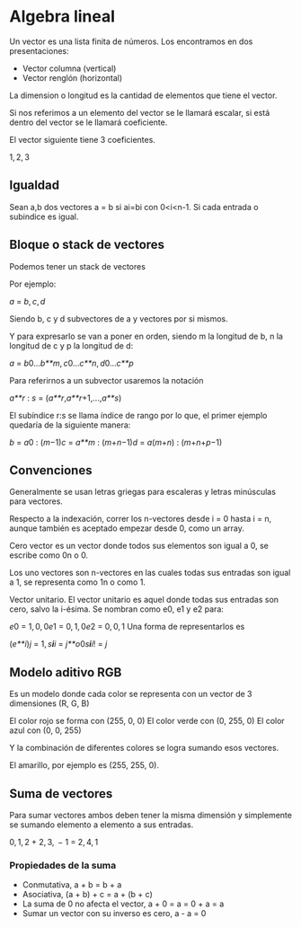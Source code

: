 # Algebra lineal

Un vector es una lista finita de números. Los encontramos en dos
presentaciones:

-   Vector columna (vertical)
-   Vector renglón (horizontal)

La dimension o longitud es la cantidad de elementos que tiene el vector.

Si nos referimos a un elemento del vector se le llamará escalar, si está
dentro del vector se le llamará coeficiente.

El vector siguiente tiene 3 coeficientes.

1, 2, 3



## Igualdad

Sean a,b dos vectores a = b si ai=bi con 0\<i\<n-1. Si cada entrada o
subindice es igual.

## Bloque o stack de vectores

Podemos tener un stack de vectores

Por ejemplo:

*a* = *b*, *c*, *d*

Siendo b, c y d subvectores de a y vectores por si mismos.

Y para expresarlo se van a poner en orden, siendo m la longitud de b, n
la longitud de c y p la longitud de d:

*a* = *b*0...*b**m*, *c*0...*c**n*, *d*0...*c**p*

Para referirnos a un subvector usaremos la notación

*a**r* : *s* = (*a**r*,*a**r*+1,...,*a**s*)

El subíndice r:s se llama índice de rango por lo que, el primer ejemplo
quedaría de la siguiente manera:

*b* = *a*0 : (*m*−1)*c* = *a**m* : (*m*+*n*−1)*d* = *a*(*m*+*n*) : (*m*+*n*+*p*−1)

## Convenciones

Generalmente se usan letras griegas para escaleras y letras minúsculas
para vectores.

Respecto a la indexación, correr los n-vectores desde i = 0 hasta i = n,
aunque también es aceptado empezar desde 0, como un array.

Cero vector es un vector donde todos sus elementos son igual a 0, se
escribe como 0n o 0.

Los uno vectores son n-vectores en las cuales todas sus entradas son
igual a 1, se representa como 1n o como 1.

Vector unitario. El vector unitario es aquel donde todas sus entradas
son cero, salvo la i-ésima. Se nombran como e0, e1 y e2 para:

*e*0 = 1, 0, 0*e*1 = 0, 1, 0*e*2 = 0, 0, 1 Una forma de representarlos
es

(*e**i*)*j* = 1, *s**i**i* = *j**o*0*s**i**i*! = *j*

## Modelo aditivo RGB

Es un modelo donde cada color se representa con un vector de 3
dimensiones (R, G, B)

El color rojo se forma con (255, 0, 0) El color verde con (0, 255, 0) El
color azul con (0, 0, 255)

Y la combinación de diferentes colores se logra sumando esos vectores.

El amarillo, por ejemplo es (255, 255, 0).

## Suma de vectores

Para sumar vectores ambos deben tener la misma dimensión y simplemente
se sumando elemento a elemento a sus entradas.

0, 1, 2 + 2, 3,  − 1 = 2, 4, 1

### Propiedades de la suma

-   Conmutativa, a + b = b + a
-   Asociativa, (a + b) + c = a + (b + c)
-   La suma de 0 no afecta el vector, a + 0 = a = 0 + a = a
-   Sumar un vector con su inverso es cero, a - a = 0
